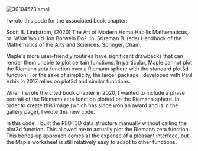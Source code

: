 ![30104573 small](https://user-images.githubusercontent.com/30104573/141884925-8b6e236a-8185-44fd-827a-ac8d72019a13.png)


I wrote this code for the associated book chapter:

Scott B. Lindstrom, (2020) The Art of Modern Homo Habilis Mathematicus, or: What Would Jon Borwein Do?. In: Sriraman B. (eds) Handbook 
of the Mathematics of the Arts and Sciences. Springer, Cham.

Maple's more user-friendly routines have significant drawbacks that can render them unable to plot certain functions. In particular, Maple 
cannot plot the Riemann zeta function over a Riemann sphere with the standard plot3d function. For the sake of simplicity, the larger 
package I developed with Paul Vrbik in 2017 relies on plot3d and similar functions. 

When I wrote the cited book chapter in 2020, I wanted to include a phase portrait of the Riemann zeta function plotted on the Riemann 
sphere. In order to create this image (which has since won an award and is in the gallery page), I wrote this new code. 

In this code, I built the PLOT3D data structure manually without calling the plot3d function. This allowed me to actually plot the Riemann 
zeta function. This bones-up approach comes at the expense of a pleasant interface, but the Maple worksheet is still relatively easy to 
adapt to other functions. 
